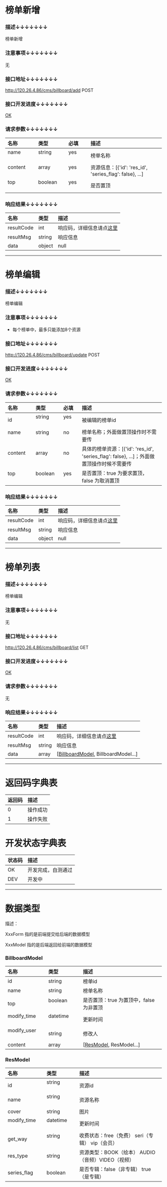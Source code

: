 # 榜单新增

### 描述↓↓↓↓↓↓↓

榜单新增

### 注意事项↓↓↓↓↓↓↓

无

### 接口地址↓↓↓↓↓↓↓

http://120.26.4.86/cms/billboard/add POST

### 接口开发进度↓↓↓↓↓↓↓

[OK](#开发状态字典表)

### 请求参数↓↓↓↓↓↓↓

| 名称               | 类型               | 必填               | 描述
| :----------------- | :----------------- | :----------------- | :----------------- 
| name               | string             | yes                | 榜单名称
| content            | array              | yes                | 资源信息：[{'id': 'res_id', 'series_flag': false}, ...]
| top                | boolean            | yes                | 是否置顶

### 响应结果↓↓↓↓↓↓↓

| 名称               | 类型               | 描述
| :----------------- | :----------------- | :----------------- 
| resultCode         | int                | 响应码，详细信息请点[这里](#返回码字典表)
| resultMsg          | string             | 响应信息
| data               | object             | null

---

# 榜单编辑

### 描述↓↓↓↓↓↓↓

榜单编辑

### 注意事项↓↓↓↓↓↓↓

 - 每个榜单中，最多只能添加8个资源

### 接口地址↓↓↓↓↓↓↓

http://120.26.4.86/cms/billboard/update POST

### 接口开发进度↓↓↓↓↓↓↓

[OK](#开发状态字典表)

### 请求参数↓↓↓↓↓↓↓

| 名称               | 类型               | 必填               | 描述
| :----------------- | :----------------- | :----------------- | :----------------- 
| id                 | string             | yes                | 被编辑的榜单id
| name               | string             | no                 | 榜单名称；外面做置顶操作时不需要传
| content            | array              | no                 | 具体的榜单资源：[{'id': 'res_id', 'series_flag': false}, ...]；外面做置顶操作时候不需要传
| top                | boolean            | yes                | 是否置顶：true 为要求置顶， false 为取消置顶

### 响应结果↓↓↓↓↓↓↓

| 名称               | 类型               | 描述
| :----------------- | :----------------- | :----------------- 
| resultCode         | int                | 响应码，详细信息请点[这里](#返回码字典表)
| resultMsg          | string             | 响应信息
| data               | object             | null

---

# 榜单列表

### 描述↓↓↓↓↓↓↓

榜单编辑

### 注意事项↓↓↓↓↓↓↓

无

### 接口地址↓↓↓↓↓↓↓

http://120.26.4.86/cms/billboard/list GET

### 接口开发进度↓↓↓↓↓↓↓

[OK](#开发状态字典表)

### 请求参数↓↓↓↓↓↓↓

无

### 响应结果↓↓↓↓↓↓↓

| 名称               | 类型               | 描述
| :----------------- | :----------------- | :----------------- 
| resultCode         | int                | 响应码，详细信息请点[这里](#返回码字典表)
| resultMsg          | string             | 响应信息
| data               | array              | [[BillboardModel](#billboardmodel), BillboardModel...]

---

# 返回码字典表

| 返回码             | 描述
| :----------------- | :----------------- 
| 0                  | 操作成功
| 1                  | 操作失败

# 开发状态字典表

| 状态码             | 描述
| :----------------- | :----------------- 
| OK                 | 开发完成，自测通过
| DEV                | 开发中

---

# 数据类型

描述：

XxxForm 指的是前端提交给后端的数据模型

XxxModel 指的是后端返回给前端的数据模型

### BillboardModel

| 名称               | 类型               | 描述
| :----------------- | :----------------- | :----------------- 
| id                 | string             | 榜单id
| name               | string             | 榜单名称
| top                | boolean            | 是否置顶：true 为置顶中，false 为非置顶
| modify_time        | datetime           | 更新时间
| modify_user        | string             | 修改人
| content            | array              | [[ResModel](#resmodel), ResModel...]

### ResModel

| 名称               | 类型               | 描述
| :----------------- | :----------------- | :----------------- 
| id                 | string             | 资源id
| name               | string             | 资源名称
| cover              | string             | 图片
| modify_time        | datetime           | 更新时间
| get_way            | string             | 收费状态：free（免费） seri（专辑） vip（会员）
| res_type           | string             | 资源类型：BOOK（绘本） AUDIO（音频）VIDEO（视频）
| series_flag        | boolean            | 是否专辑：false（非专辑） true（是专辑）
